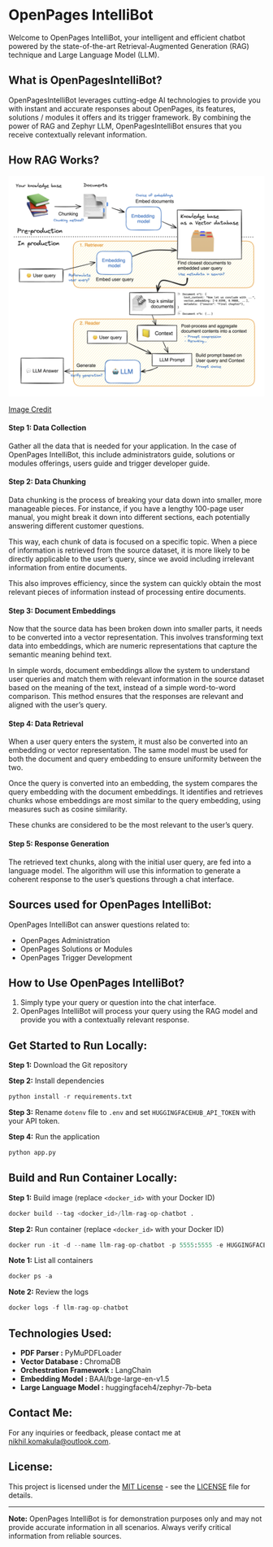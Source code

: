 # OpenPages IntelliBot

Welcome to OpenPages IntelliBot, your intelligent and efficient chatbot powered by the state-of-the-art Retrieval-Augmented Generation (RAG) technique and Large Language Model (LLM).

## What is OpenPagesIntelliBot?

OpenPagesIntelliBot leverages cutting-edge AI technologies to provide you with instant and accurate responses about OpenPages, its features, solutions / modules it offers and its trigger framework. By combining the power of RAG and Zephyr LLM, OpenPagesIntelliBot ensures that you receive contextually relevant information.

## How RAG Works?

![RAG Diagram](images/RAG_workflow.png)

[Image Credit](https://huggingface.co/learn/cookbook/en/rag_evaluation)

#### Step 1: Data Collection

Gather all the data that is needed for your application. In the case of OpenPages IntelliBot, this include administrators guide, solutions or modules offerings, users guide and trigger developer guide.

#### Step 2: Data Chunking

Data chunking is the process of breaking your data down into smaller, more manageable pieces. For instance, if you have a lengthy 100-page user manual, you might break it down into different sections, each potentially answering different customer questions.

This way, each chunk of data is focused on a specific topic. When a piece of information is retrieved from the source dataset, it is more likely to be directly applicable to the user’s query, since we avoid including irrelevant information from entire documents.

This also improves efficiency, since the system can quickly obtain the most relevant pieces of information instead of processing entire documents.

#### Step 3: Document Embeddings

Now that the source data has been broken down into smaller parts, it needs to be converted into a vector representation. This involves transforming text data into embeddings, which are numeric representations that capture the semantic meaning behind text.

In simple words, document embeddings allow the system to understand user queries and match them with relevant information in the source dataset based on the meaning of the text, instead of a simple word-to-word comparison. This method ensures that the responses are relevant and aligned with the user’s query.

#### Step 4: Data Retrieval

When a user query enters the system, it must also be converted into an embedding or vector representation. The same model must be used for both the document and query embedding to ensure uniformity between the two.

Once the query is converted into an embedding, the system compares the query embedding with the document embeddings. It identifies and retrieves chunks whose embeddings are most similar to the query embedding, using measures such as cosine similarity.

These chunks are considered to be the most relevant to the user’s query.

#### Step 5: Response Generation

The retrieved text chunks, along with the initial user query, are fed into a language model. The algorithm will use this information to generate a coherent response to the user’s questions through a chat interface.

## Sources used for OpenPages IntelliBot:

OpenPages IntelliBot can answer questions related to:

- OpenPages Administration
- OpenPages Solutions or Modules
- OpenPages Trigger Development

## How to Use OpenPages IntelliBot?

1. Simply type your query or question into the chat interface.
2. OpenPages IntelliBot will process your query using the RAG model and provide you with a contextually relevant response.

## Get Started to Run Locally:

**Step 1:** Download the Git repository

**Step 2:** Install dependencies

```python
python install -r requirements.txt
```

**Step 3:** Rename `dotenv` file to `.env` and set `HUGGINGFACEHUB_API_TOKEN` with your API token.

**Step 4:** Run the application

```python
python app.py
```

## Build and Run Container Locally:

**Step 1:** Build image (replace `<docker_id>` with your Docker ID)

```python
docker build --tag <docker_id>/llm-rag-op-chatbot .
```

**Step 2:** Run container (replace `<docker_id>` with your Docker ID)

```python
docker run -it -d --name llm-rag-op-chatbot -p 5555:5555 -e HUGGINGFACEHUB_API_TOKEN=<api_token> <docker_id>/llm-rag-op-chatbot:latest
```

**Note 1:** List all containers

```python
docker ps -a
```

**Note 2:** Review the logs

```python
docker logs -f llm-rag-op-chatbot
```

## Technologies Used:

* **PDF Parser :** PyMuPDFLoader
* **Vector Database :** ChromaDB
* **Orchestration Framework :** LangChain
* **Embedding Model :** BAAI/bge-large-en-v1.5
* **Large Language Model :** huggingfaceh4/zephyr-7b-beta

## Contact Me:

For any inquiries or feedback, please contact me at [nikhil.komakula@outlook.com](mailto:nikhil.komakula@outlook.com).

## License:	

This project is licensed under the [MIT License](https://opensource.org/licenses/MIT) - see the [LICENSE](LICENSE) file for details.

---

**Note:** OpenPages IntelliBot is for demonstration purposes only and may not provide accurate information in all scenarios. Always verify critical information from reliable sources.
